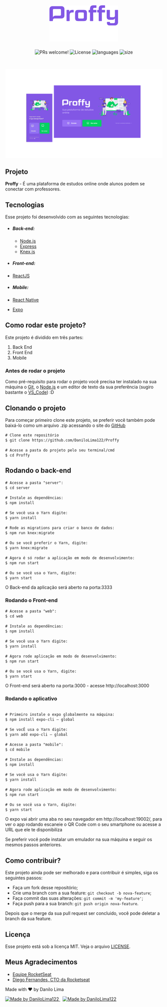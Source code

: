 <h1 align="center">
    <img alt="Proffy" title="Proffy" src="logo.svg" width="220px" />
</h1>

<p align="center">
 <img src="https://img.shields.io/static/v1?label=PRs&message=welcome&color=6C4FBB&labelColor=535353" alt="PRs welcome!" />

  <img alt="License" src="https://img.shields.io/static/v1?label=license&message=MIT&color=6C4FBB&labelColor=535353">

  <img alt="languages" src="https://img.shields.io/github/languages/count/DaniloLima122/Proffy?color=%236C4FBB">

  <img alt="size" src="https://img.shields.io/github/repo-size/DaniloLima122/Proffy?color=6C4FBB">

</p>

<br>

![](mockup.png)

## Projeto

**Proffy** - É uma plataforma de estudos online onde alunos podem se conectar com professores.


## Tecnologias

Esse projeto foi desenvolvido com as seguintes tecnologias:

- ##### Back-end:
  - [Node.js](https://nodejs.org/en/)
  - [Express](https://expressjs.com/pt-br/)
  - [Knex.js](http://knexjs.org/)

- ##### Front-end:
- [ReactJS](https://reactjs.org)


- ##### Mobile:
- [React Native](https://facebook.github.io/react-native/)
- [Expo](https://expo.io/)


## Como rodar este projeto?

Este projeto é dividido em três partes:

1. Back End
2. Front End
3. Mobile


### Antes de rodar o projeto

Como pré-requisito para rodar o projeto você precisa ter instalado na sua máquina o [Git](https://git-scm.com), o [Node.js](https://nodejs.org/en/) e um editor de texto da sua preferência (sugiro bastante o [VS_Code](https://code.visualstudio.com/)) :D



## Clonando o projeto

Para começar primeiro clone este projeto, se preferir você também pode baixá-lo como um arquivo .zip acessando o site do [GitHub](https://github.com/DaniloLima122/Proffy)

~~~shell
# Clone este repositório
$ git clone https://github.com/DaniloLima122/Proffy

# Acesse a pasta do projeto pelo seu terminal/cmd
$ cd Proffy
~~~

## Rodando o back-end

~~~shell
# Acesse a pasta "server":
$ cd server

# Instale as dependências:
$ npm install

# Se você usa o Yarn digite:
$ yarn install

# Rode as migrations para criar o banco de dados:
$ npm run knex:migrate

# Ou se você preferir o Yarn, digite:
$ yarn knex:migrate

# Agora é só rodar a aplicação em modo de desenvolvimento:
$ npm run start

# Ou se você usa o Yarn, digite:
$ yarn start

~~~

O Back-end da aplicação será aberto na porta:3333

### Rodando o Front-end

~~~shell
# Acesse a pasta "web":
$ cd web

# Instale as dependências:
$ npm install

# Se você usa o Yarn digite:
$ yarn install

# Agora rode aplicação em modo de desenvolvimento:
$ npm run start

# Ou se você usa o Yarn, digite:
$ yarn start

~~~

O Front-end será aberto na porta:3000 - acesse http://localhost:3000

### Rodando o aplicativo

~~~shell

# Primeiro instale o expo globalmente na máquina:
$ npm install expo-cli — global

# Se vocÊ usa o Yarn digite:
$ yarn add expo-cli — global

# Acesse a pasta "mobile":
$ cd mobile

# Instale as dependências:
$ npm install

# Se você usa o Yarn digite:
$ yarn install

# Agora rode aplicação em modo de desenvolvimento:
$ npm run start

# Ou se você usa o Yarn, digite:
$ yarn start

~~~

O expo vai abrir uma aba no seu navegador em http://localhost:19002/, para ver o app rodando escaneie o QR Code com o seu smartphone ou acesse a URL que ele te disponibiliza

Se preferir você pode instalar um emulador na sua máquina e seguir os mesmos passos anteriores.


## Como contribuir?

Este projeto ainda pode ser melhorado e para contribuir é simples, siga os seguintes passos:

- Faça um fork desse repositório;
- Crie uma branch com a sua feature: `git checkout -b nova-feature`;
- Faça commit das suas alterações: `git commit -m 'my-feature'`;
- Faça push para a sua branch: `git push origin nova-feature`.

Depois que o merge da sua pull request ser concluido, você pode deletar a branch da sua feature.

## Licença

Esse projeto está sob a licença MIT. Veja o arquivo [LICENSE](https://github.com/DaniloLima122/Proffy/blob/master/LICENSE).

## Meus Agradecimentos

- [Equipe RocketSeat](https://rocketseat.com.br/)
- [Diego Fernandes, CTO da Rocketseat](https://github.com/diego3g)


Made with ♥ by Danilo Lima

<a href="https://www.linkedin.com/in/danilolma/">
  <img alt="Made by DaniloLima122" src="https://img.shields.io/badge/-LinkedIn-blue?style=flat&logo=Linkedin&logoColor=white&link=https://www.linkedin.com/in/danilolma/">
</a>

<a href="https://www.linkedin.com/in/danilolma/" style="margin-left: 8px;">
  <img alt="Made by DaniloLima122" src="https://img.shields.io/badge/-GitHub-black?style=flat&logo=GitHub&logoColor=white&link=https://www.linkedin.com/in/danilolma/">
</a>
